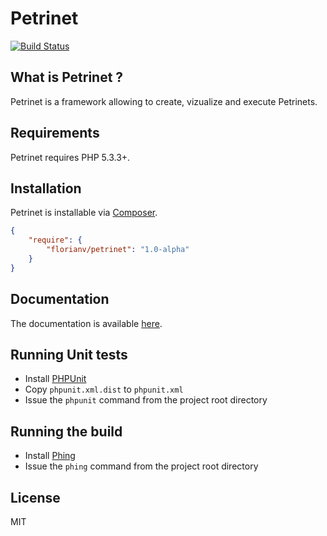 # Petrinet

[![Build Status](https://secure.travis-ci.org/florianv/petrinet.png)](https://travis-ci.org/florianv/petrinet)

## What is Petrinet ?

Petrinet is a framework allowing to create, vizualize and execute Petrinets.

## Requirements

Petrinet requires PHP 5.3.3+.

## Installation

Petrinet is installable via [Composer](http://getcomposer.org/).

```json
{
    "require": {
        "florianv/petrinet": "1.0-alpha"
    }
}
```

## Documentation

The documentation is available [here](https://github.com/florianv/petrinet/blob/master/docs/documentation.md).

## Running Unit tests

- Install [PHPUnit](http://phpunit.de/manual/current/en/index.html)
- Copy `phpunit.xml.dist` to `phpunit.xml`
- Issue the `phpunit` command from the project root directory

## Running the build

- Install [Phing](http://www.phing.info/)
- Issue the `phing` command from the project root directory

## License

MIT
